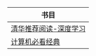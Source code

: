 | 书目                                                                |
| ------------------------------------------------------------------- |
| [清华推荐阅读-深度学习](https://zhuanlan.zhihu.com/p/479374242)     |
| [计算机必看经典](https://mp.weixin.qq.com/s/9q4_tcvd_mcibjlUGH8C8w) |